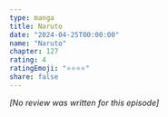 ```yaml
---
type: manga
title: Naruto
date: "2024-04-25T00:00:00"
name: "Naruto"
chapter: 127
rating: 4
ratingEmoji: "⭐️⭐️⭐️⭐️"
share: false
---
```


_[No review was written for this episode]_
